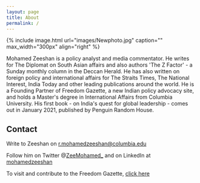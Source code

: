 ```yaml
---
layout: page
title: About
permalink: /
---
```


{% include image.html url="images/Newphoto.jpg" caption="" max_width="300px" align="right" %}

Mohamed Zeeshan is a policy analyst and media commentator. He writes for The Diplomat on South Asian affairs and also authors 'The Z Factor' - a Sunday monthly column in the Deccan Herald. He has also written on foreign policy and international affairs for The Straits Times, The National Interest, India Today and other leading publications around the world. He is a Founding Partner of Freedom Gazette, a new Indian policy advocacy site, and holds a Master's degree in International Affairs from Columbia University. His first book - on India's quest for global leadership - comes out in January 2021, published by Penguin Random House.

## Contact

Write to Zeeshan on [r.mohamedzeeshan@columbia.edu]

Follow him on Twitter @[ZeeMohamed_] and on LinkedIn at [mohamedzeeshan]

To visit and contribute to the Freedom Gazette, [click here]

[r.mohamedzeeshan@columbia.edu]: mailto:r.mohamedzeeshan@columbia.edu
[mohamedzeeshan]: https://www.linkedin.com/in/mohamedzeeshan/
[ZeeMohamed_]: https://twitter.com/ZeeMohamed_
[click here]: http://www.freedomgazette.in/




